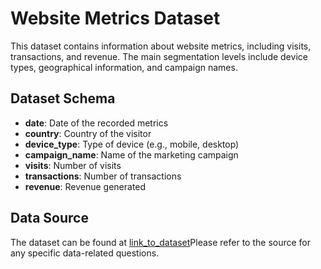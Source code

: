 # Website Metrics Dataset

This dataset contains information about website metrics, including visits, transactions, and revenue. The main segmentation levels include device types, geographical information, and campaign names.

## Dataset Schema

- **date**: Date of the recorded metrics
- **country**: Country of the visitor
- **device_type**: Type of device (e.g., mobile, desktop)
- **campaign_name**: Name of the marketing campaign
- **visits**: Number of visits                               
- **transactions**: Number of transactions
- **revenue**: Revenue generated

## Data Source

The dataset can be found at [link_to_dataset](https://console.cloud.google.com/bigquery?project=teak-frame-403608&ws=!1m10!1m4!1m3!1steak-frame-403608!2sbquxjob_621c6f2d_18ba49c4a4f!3sUS!1m4!4m3!1sbigquery-public-data!2sgoogle_analytics_sample!3sga_sessions_20170801)Please refer to the source for any specific data-related questions.


